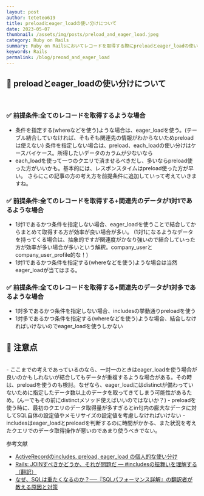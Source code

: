 ```yaml
---
layout: post
author: teteteo619
title: preloadとeager_loadの使い分けについて
date: 2023-05-07
thumbnail: /assets/img/posts/preload_and_eager_load.jpeg
category: Ruby on Rails
summary: Ruby on Railsにおいてレコードを取得する際にpreloadとeager_loadの使い分けをしっかりと理解する
keywords: Rails
permalink: /blog/preoad_and_eager_load
---
```

## 🚪 preloadとeager_loadの使い分けについて
<br>

### ✅ 前提条件:全てのレコードを取得するような場合
- 条件を指定する(whereなどを使う)ような場合は、eager_loadを使う。(テーブル結合していなければ、そもそも関連先の情報がわからないためpreloadは使えない)
条件を指定しない場合は、preload、each_loadの使い分けはケースバイケース。所得したいデータのカラムが少ないなら
- each_loadを使って一つのクエリで済ませるべきだし、多いならpreload使った方がいいかも。基本的には、レスポンスタイムはpreload使った方が早い。
さらにこの記事の方の考え方を前提条件に追加していって考えていきますね。

### ✅ 前提条件:全てのレコードを取得する+関連先のデータが1対1であるような場合
- 1対1であるかつ条件を指定しない場合、eager_loadを使うことで結合してからまとめて取得する方が効率が良い場合が多い。 (1対1になるようなデータを持ってくる場合は、抽象的ですが関連度がかなり強いので結合していった方が効率が多い場合が多いという解釈。company_userとcompany_user_profile的な！)
- 1対1であるかつ条件を指定する(whereなどを使う)ような場合は当然eager_loadが当てはまる。
### ✅ 前提条件:全てのレコードを取得する+関連先のデータが1対多であるような場合
- 1対多であるかつ条件を指定しない場合、includesの挙動通りpreloadを使う
- 1対多であるかつ条件を指定する(whereなどを使う)ような場合、結合しなければいけないのでeager_loadを使うしかない
## 🚪 注意点
<br>
- ここまでの考えであっているのなら、一対一のときはeager_loadを使う場合が良いのかもしれないが結合してもデータが重複するような場合がある。その時は、preloadを使うのも検討。なぜなら、eager_loadにはdistinctが備わっていないために指定したデータ数以上のデータを取ってきてしまう可能性があるため。(んーでもその前にdistinctメソッド使えばいいのではないか？)
- preloadを使う時に、最初のクエリのデータ取得量が多すぎるとin句内の膨大なデータに対してSQL自体の設定値やメモリサイズの設定値を考慮しなければいけない
- includesはeager_loadとpreloadを判断するのに時間がかかる、また状況を考えたクエリでのデータ取得操作が悪いのであまり使うべきでない。


<br>

参考文献

 - [ActiveRecordのincludes, preload, eager_load の個人的な使い分け](https://moneyforward-dev.jp/entry/2019/04/02/activerecord-includes-preload-eagerload/)
 - [Rails: JOINすべきかどうか、それが問題だ — #includesの振舞いを理解する（翻訳）](https://techracho.bpsinc.jp/hachi8833/2021_09_22/45650)
 - [なぜ、SQLは重たくなるのか？──『SQLパフォーマンス詳解』の翻訳者が教える原因と対策](https://eh-career.com/engineerhub/entry/2017/06/26/110000#%E5%8E%9F%E5%9B%A0ORM%E3%81%8C%E7%94%9F%E6%88%90%E3%81%99%E3%82%8BSQL%E3%82%92%E7%A2%BA%E8%AA%8D%E3%81%97%E3%81%A6%E3%81%84%E3%81%AA%E3%81%84)
